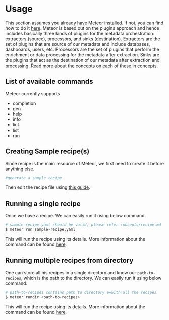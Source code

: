 # Usage

This section assumes you already have Meteor installed. If not, you can find how to do it [here](installation.md).
Meteor is based out on the plugins approach and hence includes basically three kinds of plugins for the metadata orchestration: extractors (source), processors, and sinks (destination).
Extractors are the set of plugins that are source of our metadata and include databases, dashboards, users, etc.
Processors are the set of plugins that perform the enrichment or data processing for the metadata after extraction.
Sinks are the plugins that act as the destination of our metadata after extraction and processing.
Read more about the concepts on each of these in [concepts](../concepts/README.md).

## List of available commands

Meteor currently supports

* completion
* gen
* help
* info
* lint
* list
* run

## Creating Sample recipe\(s\)

Since recipe is the main resource of Meteor, we first need to create it before anything else.

```bash
#generate a sample recipe
```

Then edit the recipe file using [this guide](../concepts/recipe.md).

## Running a single recipe

Once we have a recipe. We can easily run it using below command.

```bash
# sample-recipe.yaml should be valid, please refer concepts/recipe.md
$ meteor run sample-recipe.yaml
```

This will run the recipe using its details. More information about the command can be found [here](../reference/commands.md#run-a-single-recipe).

## Running multiple recipes from directory

One can store all his recipes in a single directory and know our `path-to-recipes`, which is the path to the directory. We can easily run it using below command.

```bash
# path-to-recipes contains path to directory e=with all the recipes
$ meteor rundir <path-to-recipes>
```

This will run the recipe using its details. More information about the command can be found [here](../reference/commands.md#run-a-single-recipe).
